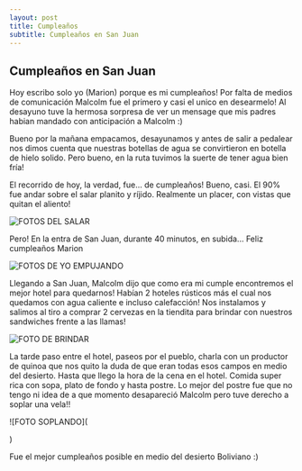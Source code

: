```yaml
---
layout: post
title: Cumpleaños
subtitle: Cumpleaños en San Juan
---
```


## Cumpleaños en San Juan

Hoy escribo solo yo (Marion) porque es mi cumpleaños!
Por falta de medios de comunicación Malcolm fue el primero y casi el unico en desearmelo!
Al desayuno tuve la hermosa sorpresa de ver un mensage que mis padres habian mandado con anticipación a Malcolm :)

Bueno por la mañana empacamos, desayunamos y antes de salir a pedalear nos dimos cuenta que nuestras botellas de agua se convirtieron en botella de hielo solido. Pero bueno, en la ruta tuvimos la suerte de tener agua bien fría!

El recorrido de hoy, la verdad, fue... de cumpleaños! Bueno, casi. El 90% fue andar sobre el salar planito y ríjido. Realmente un placer, con vistas que quitan el aliento!

![FOTOS DEL SALAR](https://lh3.googleusercontent.com/UyQTGLbvWtug_Xd1oTea_LY99IAQzyoVjt1bRTDK4RVAu5hTdttK07IfEZX2thUqMN7S2lzBUNXWb7vwWhzVPDUeqarRLrelxykbmhh3GAinfHz7Y2jTLWWrdNQJPSHoEHHHf42SIgWf0jKjC3h4bCcoMoObDl0qxFuxaE1COrTczDbSqJ-ZGmMtiXuV0rLQIrfaf85QtRxihOETovn89f_5I_d6DyEkOO3MfAUMDWPFHPjinjk6zE0qtZ4AkXTUxMLJdskMQUQMCWA-RlDO_o9cWUGYFCFlWG91tKHhGO9y2H-txUybmembogCRlf3A6-wh1KWecipkm6rH8xP8vEUzR2GIgocyyfCrqwuErxt1jJGu_8_49356mSL5SlFW_d7c3y5j681QJnAGLYYpKXANz7QFFgoaAEO8ZW1tH6MAVCKWwutllHUYrMxr05u6hbyCrZjicBstQig0or0WroZnXmO6aG8o_v2cCMvabnkcLJVPdM5dC5m6PilqX4_BeQzP3HixUldFgBs7HZjFal7Kp1Thankqq3pwdNEz46IWVk5LPbj60Si6Q2YoEGDffR6sZzO5zjDaronLrjhgIWRO_ejrhPzPyeM4WCX-8ZFDVqgIA6jCHw=w1215-h684-no)

Pero! En la entra de San Juan, durante 40 minutos, en subida...
Feliz cumpleaños Marion

![FOTOS DE YO EMPUJANDO](https://lh3.googleusercontent.com/1t7aG9ttPutcKVLBr3jjhejE77A6ov86iyDdlESZEgwwxMfUi2TiAFiRKGqcEuPxlEIowDMxaqrXFX8PNEEfD7cRyv0GLCka1EfO6W4nWv9crz3KSuPC1uGKyOkm10SICHoYgh0pRb9MZ9bItXVGuMdauAFYjH4ez7LJKFEnMc_2YdDCP-exa9s8H3RaM_oSUnRZNLoIhOaBGtUCTaoVw98Ha1tmyKiN5ZFodBIenszWK-03ufbqf8xmDU7gsmslDc5jDeiupaaFtJauozQO4sarlSk1pe1ivfVbYtb185NgWObAoDF2zr-GaadGJ-ABevb_ZIiHC2LAb7NAwiBz4pGDOc0qs3kxLq3WBSYnpJ42cDdZKKxH_TFphetGPkBFSaKnNRgqy_BAII01mqZobFoPl8_DLDDZ1SbXa5GiApEl3AKtbcAFp0kg1lKIHUZFH1R0k07xu8aCdDuCRKnafXcUiiC5LniscHmZ_78eBw6fMI4FeMcZQbOUG9W3Ia3lqi69baQ0-PHtCb1ldhpihmoVd_bgFTh8tgeGOJxZ1b1Os4NdgHKE8US3qH5B3F9LRFvTKSPWS1i9_83rXKatalMahJ8chBx0NxJy0Ro3zl3QOIfCQqs9kA=w1215-h684-no)

Llegando a San Juan, Malcolm dijo que como era mi cumple encontremos el mejor hotel para quedarnos! Habían 2 hoteles rústicos más el cual nos quedamos con agua caliente e incluso calefacción! Nos instalamos y salimos al tiro a comprar 2 cervezas en la tiendita para brindar con nuestros sandwiches frente a las llamas! 

![FOTO DE BRINDAR](https://lh3.googleusercontent.com/G7BBSPmAKhudjeGoCdx8qX00t4uCkebduuSb4XiH3SjL8PDVGtH-YV6tN2hSn71PO-LEDRV8H4EcGg4JX1fjUsSsdMel1iiQu_IFMpemT2O7F4TEvAAVFdJWd0kFy5XCYwu3R1nyUcGPjKGWwEGIdxCZlZ6RSiEH8CdRg5QQyFu1ThYqcn9QNiCULk_S615gPP6FIllA-nExd0VxGJm0XTKnd3_dWRv7Dc-sVuupzcPjjY-SzzKrxGgI3RxK38ugZVPqvwMBS9ysgx2SNPMSlEvvINJU1KK7sOhJ-MjjymvAw6Fttim6kgjulDN2VXmaytZj4YjoFjxrxudkm_9AIReE0612EGC1x8PaxsZR9YoL8knmWHPuJmItKX-nzYP7Rg023YSNaLaJ8GRvYHiE8aC7WgmLrZU4EMtEPzXGkcQWu8-YVkLLXcGUlYfYjtm_u9qk5dT1lIl7ZirwhWQPD9BP1GyfOJvV1Sr7wqVGCpx8MhR0fiwR1aNhzPHs2yUdOj-VbFpMuu-5mbXDSPmQgDIAojEu3aKAI6XpgjVbcdC1ct-bzI6oUqP7RMNeiMcU11dWCw3tkcKwI1EzDRSF91efH5Sj8eZG8Vhn1fExFbrTuGgQvHYPxQ=w1215-h684-no)

La tarde paso entre el hotel, paseos por el pueblo, charla con un productor de quinoa que nos quito la duda de que eran todas esos campos en medio del desierto. Hasta que llego la hora de la cena en el hotel. Comida super rica con sopa, plato de fondo y hasta postre. Lo mejor del postre fue que no tengo ni idea de a que momento desapareció Malcolm pero tuve derecho a soplar una vela!!

![FOTO SOPLANDO](<blockquote class="imgur-embed-pub" lang="en" data-id="a/JtEB8"><a href="//imgur.com/JtEB8"></a></blockquote><script async src="//s.imgur.com/min/embed.js" charset="utf-8"></script>)

Fue el mejor cumpleaños posible en medio del desierto Boliviano :)



